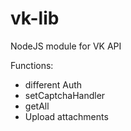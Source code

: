 # vk-lib

NodeJS module for VK API

Functions:

- different Auth
- setCaptchaHandler
- getAll
- Upload attachments